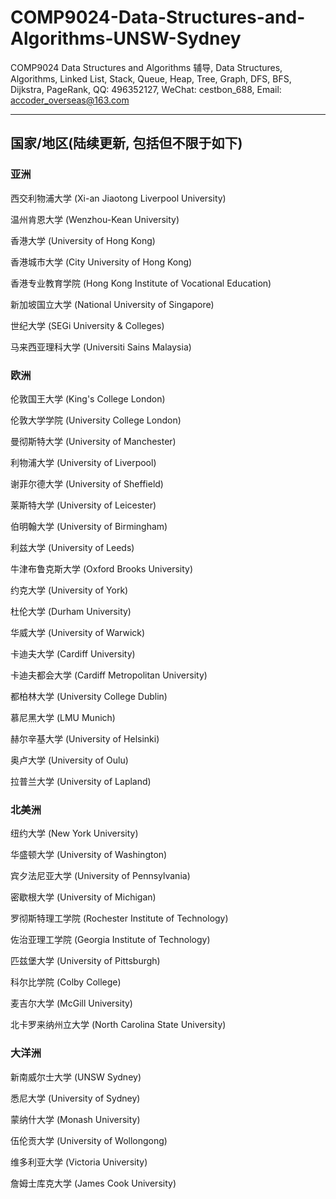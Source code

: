# COMP9024-Data-Structures-and-Algorithms-UNSW-Sydney
COMP9024 Data Structures and Algorithms 辅导, Data Structures, Algorithms, Linked List, Stack, Queue, Heap, Tree, Graph, DFS, BFS, Dijkstra, PageRank, QQ: 496352127, WeChat: cestbon_688, Email: accoder_overseas@163.com

****

## 国家/地区(陆续更新, 包括但不限于如下)

### 亚洲

西交利物浦大学 (Xi-an Jiaotong Liverpool University)

温州肯恩大学 (Wenzhou-Kean University)

香港大学 (University of Hong Kong)

香港城市大学 (City University of Hong Kong)

香港专业教育学院 (Hong Kong Institute of Vocational Education)

新加坡国立大学 (National University of Singapore)

世纪大学 (SEGi University & Colleges)

马来西亚理科大学 (Universiti Sains Malaysia)

### 欧洲

伦敦国王大学 (King's College London)

伦敦大学学院 (University College London)

曼彻斯特大学 (University of Manchester)

利物浦大学 (University of Liverpool)

谢菲尔德大学 (University of Sheffield)

莱斯特大学 (University of Leicester)

伯明翰大学 (University of Birmingham)

利兹大学 (University of Leeds)

牛津布鲁克斯大学 (Oxford Brooks University)

约克大学 (University of York)

杜伦大学 (Durham University)

华威大学 (University of Warwick)

卡迪夫大学 (Cardiff University)

卡迪夫都会大学 (Cardiff Metropolitan University)

都柏林大学 (University College Dublin)

慕尼黑大学 (LMU Munich)

赫尔辛基大学 (University of Helsinki)

奥卢大学 (University of Oulu)

拉普兰大学 (University of Lapland)

### 北美洲

纽约大学 (New York University)

华盛顿大学 (University of Washington)

宾夕法尼亚大学 (University of Pennsylvania)

密歇根大学 (University of Michigan)

罗彻斯特理工学院 (Rochester Institute of Technology)

佐治亚理工学院 (Georgia Institute of Technology)

匹兹堡大学 (University of Pittsburgh)

科尔比学院 (Colby College)

麦吉尔大学 (McGill University)

北卡罗来纳州立大学 (North Carolina State University)

### 大洋洲

新南威尔士大学 (UNSW Sydney)

悉尼大学 (University of Sydney)

蒙纳什大学 (Monash University)

伍伦贡大学 (University of Wollongong)

维多利亚大学 (Victoria University)

詹姆士库克大学 (James Cook University)
